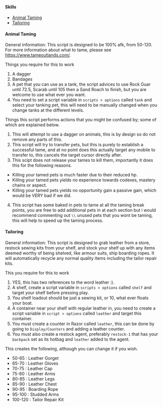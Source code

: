 #### Skills
* [Animal Taming](#animal-taming)
* [Tailoring](#tailoring)

#### Animal Taming
General information: This script is designed to be 100% afk, from 50-120.  For more information about what to tame, please see https://www.tameoutlands.com/.

Things you require for this to work

1) A dagger
2) Bandages
3) A pet that you can use as a tank, the script advices to use Rock Guar until 72.5, Scarab until 105 then a Sand Roach to finish, but you are welcome to use what ever you want.
4) You need to set a script variable in `scripts > options` called `tank` and select your tanking pet, this will need to be manually changed when you change tanks at the different levels.

Things this script performs actions that you might be confused by; some of which are explained below.

1) This will attempt to use a dagger on animals, this is by design so do not remove any parts of this.
2) This script will try to transfer pets, but this is purely to establish a successful tame, and at no point does this actually target any mobile to transfer to, this cancels the target cursor directly after.
3) This scipt does not release your tames to kill them, importantly it does this for the following reasons.
  - Killing your tamed pets is much faster due to their reduced hp.
  - Killing your tamed pets yields no experience towards codexes, mastery chains or aspect.
  - Killing your tamed pets yields no opportunity gain a passive gain, which would be VERY bad if we did.
4) This script has some baked in pets to tame at all the taming break points, you are free to add additional pets in at each section but i would recommend commenting out `\\` unused pets that you wont be taming, this will help to speed up the taming process.

#### Tailoring
General information: This script is designed to grab leather from a store, restock sewing kits from your shelf, and stock your shelf up with any items deemed worthy of being shelved, like armour suits, ship boarding ropes.  It will automatically recycle any normal quality items including the tailor repair kits.

This you require for this to work

1) YES, this has two references to the word leather :).
2) A shelf, create a script variable in `scripts > options` called `shelf` and target your shelf before pressing play.
3) You shelf loadout should be just a sewing kit, or 10, what ever floats your boat.
4) A container near your shelf with regular leather in, you need to create a script variable in `script > options` called `leather` and target this container.
5) You must create a counter in Razor called `leather`, this can be done by going to `Display/Counters` and adding a leather counter.
6) You must also create a restock agent, preferably `restock-1` that has your `backpack` set as its hotbag and `leather` added to the agent.

This creates the following, although you can change it if you wish.
  - 50-65   : Leather Gorget
  - 65-70   : Leather Gloves
  - 70-75   : Leather Cap
  - 75-80   : Leather Arms
  - 80-85   : Leather Legs
  - 85-90   : Leather Chest
  - 90-95   : Boarding Rope
  - 95-100  : Studded Arms
  - 100-120 : Tailor Repair Kit
